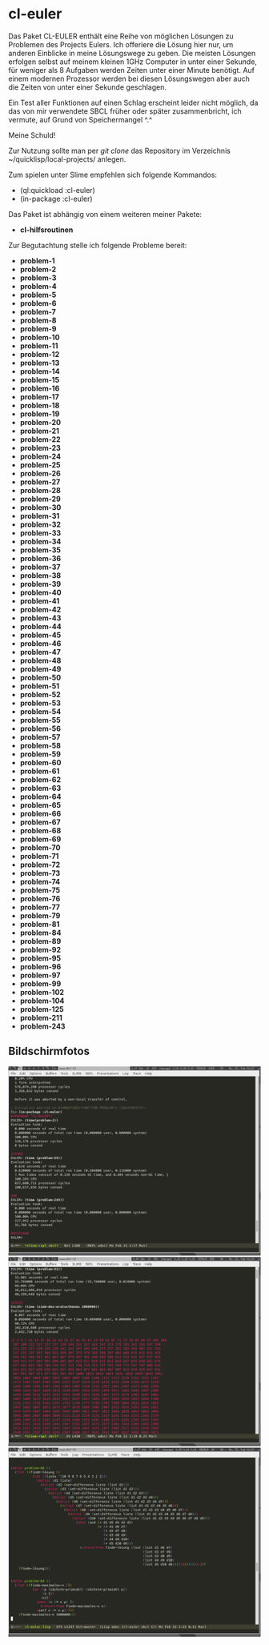 cl-euler
========

Das Paket CL-EULER enthält eine Reihe von möglichen Lösungen zu
Problemen des Projects Eulers.
Ich offeriere die Lösung hier nur, um anderen Einblicke in meine
Lösungswege zu geben.
Die meisten Lösungen erfolgen selbst auf meinem kleinen 1GHz Computer
in unter einer Sekunde, für weniger als 8 Aufgaben werden Zeiten unter
einer Minute benötigt. Auf einem modernen Prozessor werden bei diesen
Lösungswegen aber auch die Zeiten von unter einer Sekunde geschlagen.

Ein Test aller Funktionen auf einen Schlag erscheint leider nicht
möglich, da das von mir verwendete SBCL früher oder später
zusammenbricht, ich vermute, auf Grund von Speichermangel ^.^

Meine Schuld!

Zur Nutzung sollte man per _git clone_ das Repository im Verzeichnis
~/quicklisp/local-projects/ anlegen.

Zum spielen unter Slime empfehlen sich folgende Kommandos:
- (ql:quickload :cl-euler)
- (in-package :cl-euler)


Das Paket ist abhängig von einem weiteren meiner Pakete:
* **cl-hilfsroutinen**

Zur Begutachtung stelle ich folgende Probleme bereit:
* **problem-1**
* **problem-2**
* **problem-3**
* **problem-4**
* **problem-5**
* **problem-6**
* **problem-7**
* **problem-8**
* **problem-9**
* **problem-10**
* **problem-11**
* **problem-12**
* **problem-13**
* **problem-14**
* **problem-15**
* **problem-16**
* **problem-17**
* **problem-18**
* **problem-19**
* **problem-20**
* **problem-21**
* **problem-22**
* **problem-23**
* **problem-24**
* **problem-25**
* **problem-26**
* **problem-27**
* **problem-28**
* **problem-29**
* **problem-30**
* **problem-31**
* **problem-32**
* **problem-33**
* **problem-34**
* **problem-35**
* **problem-36**
* **problem-37**
* **problem-38**
* **problem-39**
* **problem-40**
* **problem-41**
* **problem-42**
* **problem-43**
* **problem-44**
* **problem-45**
* **problem-46**
* **problem-47**
* **problem-48**
* **problem-49**
* **problem-50**
* **problem-51**
* **problem-52**
* **problem-53**
* **problem-54**
* **problem-55**
* **problem-56**
* **problem-57**
* **problem-58**
* **problem-59**
* **problem-60**
* **problem-61**
* **problem-62**
* **problem-63**
* **problem-64**
* **problem-65**
* **problem-66**
* **problem-67**
* **problem-68**
* **problem-69**
* **problem-70**
* **problem-71**
* **problem-72**
* **problem-73**
* **problem-74**
* **problem-75**
* **problem-76**
* **problem-77**
* **problem-79**
* **problem-81**
* **problem-84**
* **problem-89**
* **problem-92**
* **problem-95**
* **problem-96**
* **problem-97**
* **problem-99**
* **problem-102**
* **problem-104**
* **problem-125**
* **problem-211**
* **problem-243**


Bildschirmfotos
---------------
![Bildschirmfoto](/bildschirmfoto.png)
![Bildschirmfoto2](/bildschirmfoto2.png)
![Bildschirmfoto3](/bildschirmfoto3.png)

